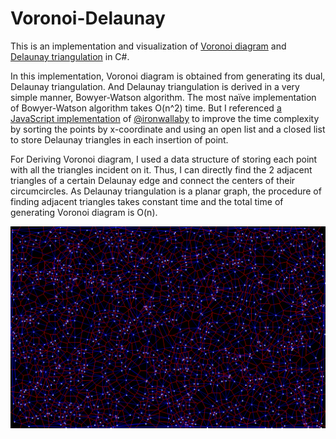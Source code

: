 # Voronoi-Delaunay

This is an implementation and visualization of [Voronoi diagram](https://en.wikipedia.org/wiki/Voronoi_diagram) and [Delaunay triangulation](https://en.wikipedia.org/wiki/Delaunay_triangulation) in C#.

In this implementation, Voronoi diagram is obtained from generating its dual, Delaunay triangulation. And Delaunay triangulation is derived in a very simple manner, Bowyer-Watson algorithm. The most naïve implementation of Bowyer-Watson algorithm takes O(n^2) time. But I referenced [a JavaScript implementation](https://github.com/ironwallaby/delaunay) of [@ironwallaby](https://github.com/ironwallaby) to improve the time complexity by sorting the points by x-coordinate and using an open list and a closed list to store Delaunay triangles in each insertion of point.

For Deriving Voronoi diagram, I used a data structure of storing each point with all the triangles incident on it. Thus, I can directly find the 2 adjacent triangles of a certain Delaunay edge and connect the centers of their circumcircles. As Delaunay triangulation is a planar graph, the procedure of finding adjacent triangles takes constant time and the total time of generating Voronoi diagram is O(n).

![voronoi-delaunay](/voronoi-delaunay.bmp)

